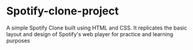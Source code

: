 # Spotify-clone-project
A simple Spotify Clone built using HTML and CSS. It replicates the basic layout and design of Spotify's web player for practice and learning purposes
